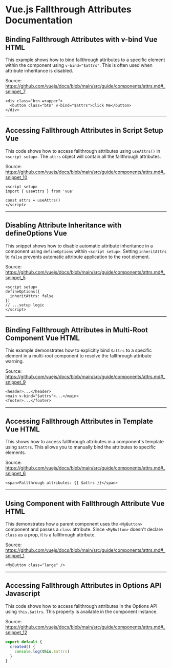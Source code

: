 # Vue.js Fallthrough Attributes Documentation

## Binding Fallthrough Attributes with v-bind Vue HTML

This example shows how to bind fallthrough attributes to a specific element within the component using `v-bind="$attrs"`. This is often used when attribute inheritance is disabled.

Source: https://github.com/vuejs/docs/blob/main/src/guide/components/attrs.md#_snippet_7

```vue-html
<div class="btn-wrapper">
  <button class="btn" v-bind="$attrs">Click Me</button>
</div>
```

---

## Accessing Fallthrough Attributes in Script Setup Vue

This code shows how to access fallthrough attributes using `useAttrs()` in `<script setup>`. The `attrs` object will contain all the fallthrough attributes.

Source: https://github.com/vuejs/docs/blob/main/src/guide/components/attrs.md#_snippet_10

```vue
<script setup>
import { useAttrs } from 'vue'

const attrs = useAttrs()
</script>
```

---

## Disabling Attribute Inheritance with defineOptions Vue

This snippet shows how to disable automatic attribute inheritance in a component using `defineOptions` within `<script setup>`. Setting `inheritAttrs` to `false` prevents automatic attribute application to the root element.

Source: https://github.com/vuejs/docs/blob/main/src/guide/components/attrs.md#_snippet_5

```vue
<script setup>
defineOptions({
  inheritAttrs: false
})
// ...setup logic
</script>
```

---

## Binding Fallthrough Attributes in Multi-Root Component Vue HTML

This example demonstrates how to explicitly bind `$attrs` to a specific element in a multi-root component to resolve the fallthrough attribute warning.

Source: https://github.com/vuejs/docs/blob/main/src/guide/components/attrs.md#_snippet_9

```vue-html
<header>...</header>
<main v-bind="$attrs">...</main>
<footer>...</footer>
```

---

## Accessing Fallthrough Attributes in Template Vue HTML

This shows how to access fallthrough attributes in a component's template using `$attrs`. This allows you to manually bind the attributes to specific elements.

Source: https://github.com/vuejs/docs/blob/main/src/guide/components/attrs.md#_snippet_6

```vue-html
<span>Fallthrough attributes: {{ $attrs }}</span>
```

---

## Using Component with Fallthrough Attribute Vue HTML

This demonstrates how a parent component uses the `<MyButton>` component and passes a `class` attribute. Since `<MyButton>` doesn't declare `class` as a prop, it is a fallthrough attribute.

Source: https://github.com/vuejs/docs/blob/main/src/guide/components/attrs.md#_snippet_1

```vue-html
<MyButton class="large" />
```

---

## Accessing Fallthrough Attributes in Options API Javascript

This code shows how to access fallthrough attributes in the Options API using `this.$attrs`. This property is available in the component instance.

Source: https://github.com/vuejs/docs/blob/main/src/guide/components/attrs.md#_snippet_12

```javascript
export default {
  created() {
    console.log(this.$attrs)
  }
}
```
